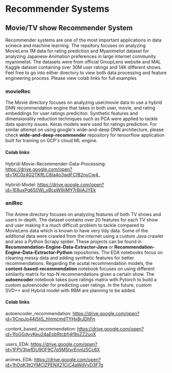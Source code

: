 # Recommender Systems

## Movie/TV show Recommender System
Recommender systems are one of the most important applications in data scinece and machine learning.
The repsitory focuses on analyzing MovieLens 1M data for rating prediction and Myanimelist dataset for analyzing
Japanese Animation preferences in large internet community myanimelist. The datasets were from official GroupLens website
and MAL Kaggle dataset containing over 30M user ratings and 14K different shows. Feel free to go into either directory to view both data processing and feature engineering process. Please view colab links for full examples

### movieRec

The Movie directory focuses on analyzing user/movie data to use a hybrid DNN recommendation engine that takes in both user, movie, and rating embeddings for user ratings prediciton. Synthetic features and dimensionality reduction techniques such as PCA were applied to tackle data sparcity issues. Keras models were used for ratings prediction. For similar attempt on using google's wide-and-deep DNN architecture, please check **wide-and-deep-recommender** repository for tensorflow application built for training on GCP's cloud ML engine.

#### Colab links
Hybrid-Movie-Recommender-Data-Processing: https://drive.google.com/open?id=1XC0z4G2TKftLC8Ia4o3wdFCf82nvCw4_

Hybrid-Model: https://drive.google.com/open?id=1E8uxPq6S0Wj_vBcpW9jiMY7rBiiAJYEk

### aniRec

The Anime directory focuses on analyzing features of both TV shows and users in-depth. The dataset contains over 20 features for each TV show and user making it a much difficult problem to tackle compared to MovieLens data which is known to have very tidy data. Some of the additonal data were crawled from the internet using a custom Java crawler and also a Python Scrapy spider. These projects can be found in **Recommendation-Engine-Data-Extractor-Java** or **Recommendation-Engine-Data-Extractor-Python** repositories. The EDA notebooks focus on cleaning messy data and adding synthetic features for better recommendations. Regarding the acutal recommendation models, the **content-based-recommendation** notebook focuses on using different similarity matrix for top-N recommendations given a certain show. The **autoencoder** notebook takes pure ratings matrix with Pytorch to build a custom autoencoder for predicting user ratings. In the future, custom SVD++ and Hybrid model with RBM are planning to be added.

#### Colab links
autoencoder_recommendation: https://drive.google.com/open?id=1ICnoJo44j5IiS_hInmcmdTYHx8rJDhFn

content_based_recommendation: https://drive.google.com/open?id=1foGGdyvKeu24aEobRtcbfj4f8oZZ2uoX

users_EDA: https://drive.google.com/open?id=1FPV3twfDU9OF9C7q5M5tvrEnnIz5Cc6X

animes_EDA: https://drive.google.com/open?id=1hOqK3tOYMClZPENX21CiC4aWdVvD3F7g
